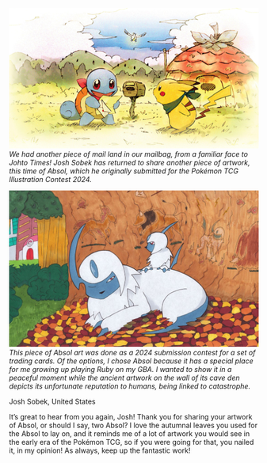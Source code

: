 

[![We had another piece of mail land in our mailbag, from a familiar face to Johto Times! Josh Sobek has returned to share another piece of artwork, this time of Absol, which he originally submitted for the Pokémon TCG Illustration Contest 2024.](/web/images/we-had-another-piece-of-mail-land-in-our-mailbag-from-a-familiar-face-to-johto-times-josh-sobek-has-.jpeg)](/web/images/we-had-another-piece-of-mail-land-in-our-mailbag-from-a-familiar-face-to-johto-times-josh-sobek-has-.jpeg)*We had another piece of mail land in our mailbag, from a familiar face to Johto Times! Josh Sobek has returned to share another piece of artwork, this time of Absol, which he originally submitted for the Pokémon TCG Illustration Contest 2024.*





[![This piece of Absol art was done as a 2024 submission contest for a set of trading cards. Of the options, I chose Absol because it has a special place for me growing up playing Ruby on my GBA. I wanted to show it in a peaceful moment while the ancient artwork on the wall of its cave den depicts its unfortunate reputation to humans, being linked to catastrophe.](/web/images/this-piece-of-absol-art-was-done-as-a-2024-submission-contest-for-a-set-of-trading-cards-of-the-opti.png)](/web/images/this-piece-of-absol-art-was-done-as-a-2024-submission-contest-for-a-set-of-trading-cards-of-the-opti.png)*This piece of Absol art was done as a 2024 submission contest for a set of trading cards. Of the options, I chose Absol because it has a special place for me growing up playing Ruby on my GBA. I wanted to show it in a peaceful moment while the ancient artwork on the wall of its cave den depicts its unfortunate reputation to humans, being linked to catastrophe.*



Josh Sobek, United States

It’s great to hear from you again, Josh! Thank you for sharing your artwork of Absol, or should I say, two Absol? I love the autumnal leaves you used for the Absol to lay on, and it reminds me of a lot of artwork you would see in the early era of the Pokémon TCG, so if you were going for that, you nailed it, in my opinion! As always, keep up the fantastic work!